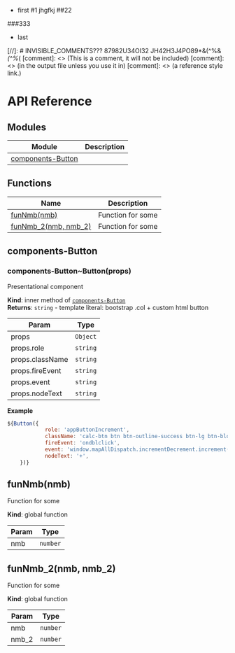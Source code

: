 - first 
#1
jhgfkj
##22

###333

- last

[//]: # INVISIBLE_COMMENTS??? 87982U34OI32 JH42H3J4PO89*&(^%&*(^%*(
[comment]: <> (This is a comment, it will not be included)
[comment]: <> (in  the output file unless you use it in)
[comment]: <> (a reference style link.)

# API Reference

## Modules
Module | Description
------ | -----------
[components-Button] | 

## Functions

Name | Description
------ | -----------
[funNmb(nmb)] | Function for some
[funNmb_2(nmb, nmb_2)] | Function for some


## components-Button


### components-Button~Button(props)

Presentational component

**Kind**: inner method of [`components-Button`]  
**Returns**: `string` - template literal: bootstrap .col + custom html button  

| Param | Type |
| --- | --- |
| props | `Object` | 
| props.role | `string` | 
| props.className | `string` | 
| props.fireEvent | `string` | 
| props.event | `string` | 
| props.nodeText | `string` | 

**Example**  
```js
${Button({
            role: 'appButtonIncrement',
            className: 'calc-btn btn btn-outline-success btn-lg btn-block',
            fireEvent: 'ondblclick',
            event: 'window.mapAllDispatch.incrementDecrement.increment()',
            nodeText: '+',
    })}
```

## funNmb(nmb)

Function for some

**Kind**: global function  

| Param | Type |
| --- | --- |
| nmb | `number` | 


## funNmb_2(nmb, nmb_2)

Function for some

**Kind**: global function  

| Param | Type |
| --- | --- |
| nmb | `number` | 
| nmb_2 | `number` | 

<!-- LINKS -->

[components-Button]:#components-button
[`components-Button`]:#components-button
[funNmb(nmb)]:#funnmbnmb
[funNmb_2(nmb, nmb_2)]:#funnmb_2nmb-nmb_2
